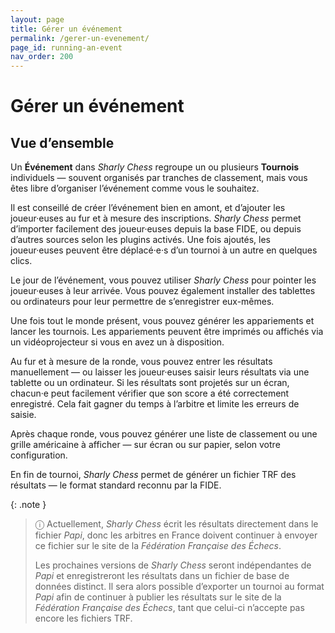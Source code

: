 ```yaml
---
layout: page
title: Gérer un événement
permalink: /gerer-un-evenement/
page_id: running-an-event
nav_order: 200
---
```


# Gérer un événement

## Vue d’ensemble

Un **Événement** dans _Sharly Chess_ regroupe un ou plusieurs **Tournois** individuels — souvent organisés par tranches de classement, mais vous êtes libre d’organiser l’événement comme vous le souhaitez.

Il est conseillé de créer l’événement bien en amont, et d’ajouter les joueur·euses au fur et à mesure des inscriptions. _Sharly Chess_ permet d’importer facilement des joueur·euses depuis la base FIDE, ou depuis d’autres sources selon les plugins activés. Une fois ajoutés, les joueur·euses peuvent être déplacé·e·s d’un tournoi à un autre en quelques clics.

Le jour de l’événement, vous pouvez utiliser _Sharly Chess_ pour pointer les joueur·euses à leur arrivée. Vous pouvez également installer des tablettes ou ordinateurs pour leur permettre de s’enregistrer eux-mêmes.

Une fois tout le monde présent, vous pouvez générer les appariements et lancer les tournois. Les appariements peuvent être imprimés ou affichés via un vidéoprojecteur si vous en avez un à disposition.

Au fur et à mesure de la ronde, vous pouvez entrer les résultats manuellement — ou laisser les joueur·euses saisir leurs résultats via une tablette ou un ordinateur. Si les résultats sont projetés sur un écran, chacun·e peut facilement vérifier que son score a été correctement enregistré. Cela fait gagner du temps à l’arbitre et limite les erreurs de saisie.

Après chaque ronde, vous pouvez générer une liste de classement ou une grille américaine à afficher — sur écran ou sur papier, selon votre configuration.

En fin de tournoi, _Sharly Chess_ permet de générer un fichier TRF des résultats — le format standard reconnu par la FIDE.

{: .note }
> ⓘ Actuellement, _Sharly Chess_ écrit les résultats directement dans le fichier _Papi_, donc les arbitres en France doivent continuer à envoyer ce fichier sur le site de la _Fédération Française des Échecs_.
>
> Les prochaines versions de _Sharly Chess_ seront indépendantes de _Papi_ et enregistreront les résultats dans un fichier de base de données distinct. Il sera alors possible d’exporter un tournoi au format _Papi_ afin de continuer à publier les résultats sur le site de la _Fédération Française des Échecs_, tant que celui-ci n’accepte pas encore les fichiers TRF.
